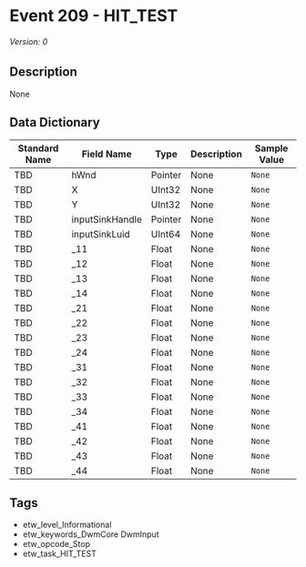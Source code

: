 # Event 209 - HIT_TEST
###### Version: 0

## Description
None

## Data Dictionary
|Standard Name|Field Name|Type|Description|Sample Value|
|---|---|---|---|---|
|TBD|hWnd|Pointer|None|`None`|
|TBD|X|UInt32|None|`None`|
|TBD|Y|UInt32|None|`None`|
|TBD|inputSinkHandle|Pointer|None|`None`|
|TBD|inputSinkLuid|UInt64|None|`None`|
|TBD|_11|Float|None|`None`|
|TBD|_12|Float|None|`None`|
|TBD|_13|Float|None|`None`|
|TBD|_14|Float|None|`None`|
|TBD|_21|Float|None|`None`|
|TBD|_22|Float|None|`None`|
|TBD|_23|Float|None|`None`|
|TBD|_24|Float|None|`None`|
|TBD|_31|Float|None|`None`|
|TBD|_32|Float|None|`None`|
|TBD|_33|Float|None|`None`|
|TBD|_34|Float|None|`None`|
|TBD|_41|Float|None|`None`|
|TBD|_42|Float|None|`None`|
|TBD|_43|Float|None|`None`|
|TBD|_44|Float|None|`None`|

## Tags
* etw_level_Informational
* etw_keywords_DwmCore DwmInput
* etw_opcode_Stop
* etw_task_HIT_TEST